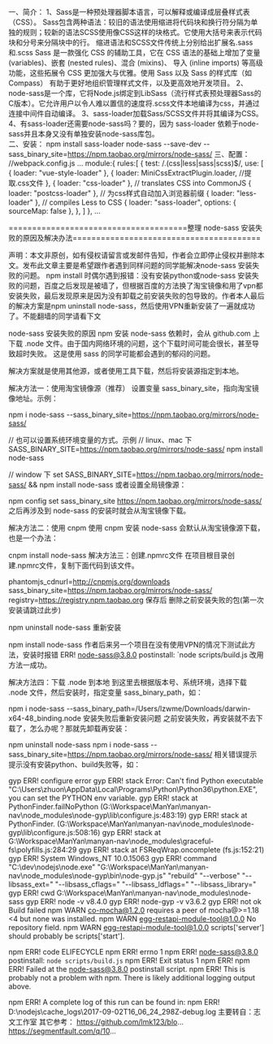 一、简介：
    1、Sass是一种预处理器脚本语言，可以解释或编译成层叠样式表（CSS）。
      Sass包含两种语法：较旧的语法使用缩进将代码块和换行符分隔为单独的规则；较新的语法SCSS使用像CSS这样的块格式。它使用大括号来表示代码块和分号来分隔块中的行。
      缩进语法和SCSS文件传统上分别给出扩展名.sass和.scss
        Sass 是一款强化 CSS 的辅助工具，它在 CSS 语法的基础上增加了变量 (variables)、嵌套 (nested rules)、混合 (mixins)、
      导入 (inline imports) 等高级功能，这些拓展令 CSS 更加强大与优雅。使用 Sass 以及 Sass 的样式库（如 Compass）
      有助于更好地组织管理样式文件，以及更高效地开发项目。
    2、node-sass是一个库，它将Node.js绑定到LibSass（流行样式表预处理器Sass的C版本）。它允许用户以令人难以置信的速度将.scss文件本地编译为css，并通过连接中间件自动编译。
    3、sass-loader加载Sass/SCSS文件并将其编译为CSS。
    4、有sass-loader还需要node-sass吗？要的，因为 sass-loader 依赖于node-sass并且本身又没有单独安装node-sass库包。   
二、安装：
    npm install sass-loader node-sass --save-dev --sass_binary_site=https://npm.taobao.org/mirrors/node-sass/
三、配置：
    //webpack.config.js
    ...
    module:{
    rules:[
        {
            test: /\.(css|less|sass|scss)$/,
            use: [
              { loader: "vue-style-loader" },
              { 
                loader: MiniCssExtractPlugin.loader,  //提取.css文件
              },
              { loader: "css-loader" },     // translates CSS into CommonJS
              { loader: "postcss-loader" }, // 为css样式自动加入浏览器前缀
              { loader: "less-loader" },    // compiles Less to CSS
              {
                loader: "sass-loader", 
                options: {  sourceMap: false },
              },
            ]
        },
        ...






======================================整理 node-sass 安装失败的原因及解决办法========================================

声明：本文非原创，如有侵权请留言或发邮件告知，作者会立即停止侵权并删除本文。发布此文章主要是希望跟作者遇到同样问题的同学能解决node-sass 安装失败的问题。
npm install 时偶尔遇到报错：没有安装python或node-sass 安装失败的问题，百度之后发现是被墙了，但根据百度的方法换了淘宝镜像和用了vpn都安装失败，最后发现原来是因为没有卸载之前安装失败的包导致的。作者本人最后的解决方案是npm uninstall node-sass，然后使用VPN重新安装了一遍就成功了。不能翻墙的同学请看下文

node-sass 安装失败的原因
npm 安装 node-sass 依赖时，会从 github.com 上下载 .node 文件。由于国内网络环境的问题，这个下载时间可能会很长，甚至导致超时失败。
这是使用 sass 的同学可能都会遇到的郁闷的问题。

解决方案就是使用其他源，或者使用工具下载，然后将安装源指定到本地。

解决方法一：使用淘宝镜像源（推荐）
设置变量 sass_binary_site，指向淘宝镜像地址。示例：

npm i node-sass --sass_binary_site=https://npm.taobao.org/mirrors/node-sass/

// 也可以设置系统环境变量的方式。示例
// linux、mac 下
SASS_BINARY_SITE=https://npm.taobao.org/mirrors/node-sass/ npm install node-sass

// window 下
set SASS_BINARY_SITE=https://npm.taobao.org/mirrors/node-sass/ && npm install node-sass
或者设置全局镜像源：

npm config set sass_binary_site https://npm.taobao.org/mirrors/node-sass/
之后再涉及到 node-sass 的安装时就会从淘宝镜像下载。

解决方法二：使用 cnpm
使用 cnpm 安装 node-sass 会默认从淘宝镜像源下载，也是一个办法：

cnpm install node-sass
解决方法三：创建.npmrc文件
在项目根目录创建.npmrc文件，复制下面代码到该文件。

phantomjs_cdnurl=http://cnpmjs.org/downloads
sass_binary_site=https://npm.taobao.org/mirrors/node-sass/
registry=https://registry.npm.taobao.org
保存后 删除之前安装失败的包(第一次安装请跳过此步)

npm uninstall node-sass
重新安装

npm install node-sass
作者后来另一个项目在没有使用VPN的情况下测试此方法，安装时报错 ERR! node-sass@3.8.0 postinstall: `node scripts/build.js 改用方法一成功。

解决方法四：下载 .node 到本地
到这里去根据版本号、系统环境，选择下载 .node 文件，然后安装时，指定变量 sass_binary_path，如：

npm i node-sass --sass_binary_path=/Users/lzwme/Downloads/darwin-x64-48_binding.node
安装失败后重新安装问题
之前安装失败，再安装就不去下载了，怎么办呢？那就先卸载再安装：

npm uninstall node-sass
npm i node-sass --sass_binary_site=https://npm.taobao.org/mirrors/node-sass/
相关错误提示
提示没有安装python、build失败等，如：

gyp ERR! configure error
gyp ERR! stack Error: Can't find Python executable "C:\Users\zhuon\AppData\Local\Programs\Python\Python36\python.EXE", you can set the PYTHON env variable.
gyp ERR! stack     at PythonFinder.failNoPython (G:\Workspace\ManYan\manyan-nav\node_modules\node-gyp\lib\configure.js:483:19)
gyp ERR! stack     at PythonFinder.<anonymous> (G:\Workspace\ManYan\manyan-nav\node_modules\node-gyp\lib\configure.js:508:16)
gyp ERR! stack     at G:\Workspace\ManYan\manyan-nav\node_modules\graceful-fs\polyfills.js:284:29
gyp ERR! stack     at FSReqWrap.oncomplete (fs.js:152:21)
gyp ERR! System Windows_NT 10.0.15063
gyp ERR! command "C:\\dev\\nodejs\\node.exe" "G:\\Workspace\\ManYan\\manyan-nav\\node_modules\\node-gyp\\bin\\node-gyp.js" "rebuild" "--verbose" "--libsass_ext=" "--libsass_cflags=" "--libsass_ldflags="
"--libsass_library="
gyp ERR! cwd G:\Workspace\ManYan\manyan-nav\node_modules\node-sass
gyp ERR! node -v v8.4.0
gyp ERR! node-gyp -v v3.6.2
gyp ERR! not ok
Build failed
npm WARN co-mocha@1.2.0 requires a peer of mocha@>=1.18 <4 but none was installed.
npm WARN egg-restapi-module-tool@1.0.0 No repository field.
npm WARN egg-restapi-module-tool@1.0.0 scripts['server'] should probably be scripts['start'].

npm ERR! code ELIFECYCLE
npm ERR! errno 1
npm ERR! node-sass@3.8.0 postinstall: `node scripts/build.js`
npm ERR! Exit status 1
npm ERR!
npm ERR! Failed at the node-sass@3.8.0 postinstall script.
npm ERR! This is probably not a problem with npm. There is likely additional logging output above.

npm ERR! A complete log of this run can be found in:
npm ERR!     D:\nodejs\cache\_logs\2017-09-02T16_06_24_298Z-debug.log
主要转自：志文工作室
其它参考：
https://github.com/lmk123/blo...
https://segmentfault.com/q/10...
    
